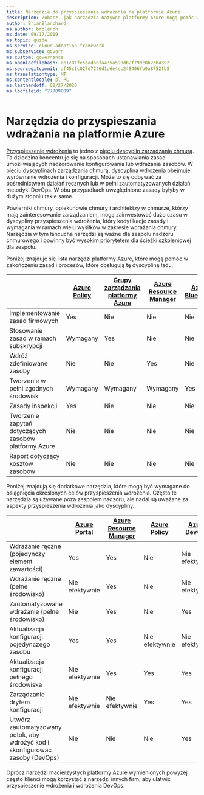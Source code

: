 ```yaml
---
title: Narzędzia do przyspieszania wdrażania na platformie Azure
description: Zobacz, jak narzędzia natywne platformy Azure mogą pomóc w dojrzałych zasadach i procesach, które obsługują dyscyplinę ładu Deployment Acceleration.
author: BrianBlanchard
ms.author: brblanch
ms.date: 09/17/2019
ms.topic: guide
ms.service: cloud-adoption-framework
ms.subservice: govern
ms.custom: governance
ms.openlocfilehash: ee1c81fe5bada0fa435a598db2f79dc0b23b4392
ms.sourcegitcommit: af45c1c027d7246d1a6e4ec248406fb9a8752fb5
ms.translationtype: MT
ms.contentlocale: pl-PL
ms.lasthandoff: 02/27/2020
ms.locfileid: "77709009"
---
```

# <a name="deployment-acceleration-tools-in-azure"></a>Narzędzia do przyspieszania wdrażania na platformie Azure

[Przyspieszenie wdrożenia](./index.md) to jedno z [pięciu dyscyplin zarządzania chmurą](../governance-disciplines.md). Ta dziedzina koncentruje się na sposobach ustanawiania zasad umożliwiających nadzorowanie konfigurowania lub wdrażania zasobów. W pięciu dyscyplinach zarządzania chmurą, dyscyplina wdrożenia obejmuje wyrównanie wdrożenia i konfiguracji. Może to się odbywać za pośrednictwem działań ręcznych lub w pełni zautomatyzowanych działań metodyki DevOps. W obu przypadkach uwzględnione zasady byłyby w dużym stopniu takie same.

Powierniki chmury, opiekunowie chmury i architektzy w chmurze, którzy mają zainteresowanie zarządzaniem, mogą zainwestować dużo czasu w dyscypliny przyspieszenia wdrożenia, który kodyfikacje zasady i wymagania w ramach wielu wysiłków w zakresie wdrażania chmury. Narzędzia w tym łańcucha narzędzi są ważne dla zespołu nadzoru chmurowego i powinny być wysokim priorytetem dla ścieżki szkoleniowej dla zespołu.

Poniżej znajduje się lista narzędzi platformy Azure, które mogą pomóc w zakończeniu zasad i procesów, które obsługują tę dyscyplinę ładu.

|  | [Azure Policy](https://docs.microsoft.com/azure/governance/policy/overview) | [Grupy zarządzania platformy Azure](https://docs.microsoft.com/azure/governance/management-groups) | [Azure Resource Manager](https://docs.microsoft.com/azure/azure-resource-manager/resource-group-overview) | [Azure Blueprints](https://docs.microsoft.com/azure/governance/blueprints/overview) | [Wykres zasobów platformy Azure](https://docs.microsoft.com/azure/governance/resource-graph/overview) | [Azure Cost Management](https://docs.microsoft.com/azure/cost-management) |
|---------|---------|---------|---------|---------|---------|---------|
|Implementowanie zasad firmowych     |Yes |Nie  |Nie  |Nie | Nie |Nie |
|Stosowanie zasad w ramach subskrypcji     |Wymagany |Yes  |Nie  |Nie | Nie |Nie |
|Wdróż zdefiniowane zasoby     |Nie |Nie  |Yes  |Nie | Nie |Nie |
|Tworzenie w pełni zgodnych środowisk      |Wymagany |Wymagany  |Wymagany  |Yes | Nie |Nie |
|Zasady inspekcji      |Yes |Nie  |Nie  |Nie | Nie |Nie |
|Tworzenie zapytań dotyczących zasobów platformy Azure      |Nie |Nie  |Nie  |Nie |Yes |Nie |
|Raport dotyczący kosztów zasobów      |Nie |Nie  |Nie  |Nie |Nie |Yes |

Poniżej znajdują się dodatkowe narzędzia, które mogą być wymagane do osiągnięcia określonych celów przyspieszenia wdrożenia. Często te narzędzia są używane poza zespołem nadzoru, ale nadal są uważane za aspekty przyspieszenia wdrożenia jako dyscypliny.

|  | [Azure Portal](https://azure.microsoft.com/features/azure-portal)  | [Azure Resource Manager](https://docs.microsoft.com/azure/azure-resource-manager/resource-group-overview)  | [Azure Policy](https://docs.microsoft.com/azure/governance/policy/overview) | [Azure DevOps](https://docs.microsoft.com/azure/devops/index) | [Azure Backup](https://docs.microsoft.com/azure/backup/backup-introduction-to-azure-backup) | [Azure Site Recovery](https://docs.microsoft.com/azure/site-recovery/site-recovery-overview) |
|---------|---------|---------|---------|---------|---------|---------|
|Wdrażanie ręczne (pojedynczy element zawartości)     | Yes | Yes  | Nie  | Nie efektywnie | Nie | Yes |
|Wdrażanie ręczne (pełne środowisko)     | Nie efektywnie | Yes | Nie  | Nie efektywnie | Nie | Yes |
|Zautomatyzowane wdrażanie (pełne środowisko)     | Nie  | Yes  | Nie  | Yes  | Nie | Yes |
|Aktualizacja konfiguracji pojedynczego zasobu     | Yes | Yes | Nie efektywnie | Nie efektywnie | Nie | Tak — podczas replikacji |
|Aktualizacja konfiguracji pełnego środowiska     | Nie efektywnie | Yes | Yes | Yes  | Nie | Tak — podczas replikacji |
|Zarządzanie dryfem konfiguracji     | Nie efektywnie | Nie efektywnie | Yes  | Yes  | Nie | Tak — podczas replikacji |
|Utwórz zautomatyzowany potok, aby wdrożyć kod i skonfigurować zasoby (DevOps)     | Nie | Nie | Nie | Yes | Nie | Nie |

Oprócz narzędzi macierzystych platformy Azure wymienionych powyżej często klienci mogą korzystać z narzędzi innych firm, aby ułatwić przyspieszenie wdrożenia i wdrożenia DevOps.
